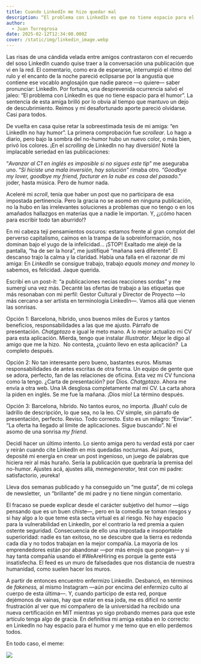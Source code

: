 ```yaml
---
title: Cuando LinkedIn me hizo quedar mal
description: “El problema con LinkedIn es que no tiene espacio para el humor”
author:
  - Juan Torregrosa
date: 2025-02-12T12:34:00.000Z
cover: /static/img/linkedin_image.webp
---
```

Las risas de una cándida velada entre amigos contrastaron con el recuerdo del soso LinkedIn cuando quise traer a la conversación una publicación que vi en la red. El comentario, como era de esperarse, interrumpió el ritmo del rulo y el encanto de la noche pareció eclipsarse por la angustia que contiene ese vocablo anglosajón que nadie parece —o quiere— saber pronunciar: LinkedIn. Por fortuna, una desprevenida ocurrencia salvó el jaleo: “El problema con LinkedIn es que no tiene espacio para el humor”. La sentencia de esta amiga brilló por lo obvia al tiempo que mantuvo un dejo de descubrimiento. Reimos y mi desafortunado aporte pareció olvidarse. Casi para todos.

De vuelta en casa quise retar la sobreestimada tesis de mi amiga: “en LinkedIn no hay humor”. La primera comprobación fue *scrollear*. Lo hago a diario, pero bajo la sombra del no-humor hubo un nuevo color, o más bien, privó los colores. ¡En el *scrolling* de LinkedIn no hay diversión! Noté la implacable seriedad en las publicaciones: 

“*Avanzar al C1 en inglés es imposible si no sigues este tip*” me aseguraba uno. “*Si hiciste una mala inversión, hay solución"* rimaba otro. *“Goodbye my lover, goodbye my friend, facturar en la nube es cosa del pasado*.” joder, hasta música. Pero de humor nada.

Aceleré mi *scroll*, tenía que haber un post que no participara de esa impostada pertinencia. Pero la gracia no se asomó en ninguna publicación, no la hubo en las irrelevantes soluciones a problemas que no tengo o en los amañados hallazgos en materias que a nadie le importan. Y, ¿¡cómo hacen para escribir todo tan aburrido!?

En mi cabeza tejí pensamientos oscuros: estamos frente al gran complot del perverso capitalismo, caímos en la trampa de la sobreinformación, nos dominan bajo el yugo de la infelicidad… ¡STOP! Exaltado me alejé de la pantalla, “ha de ser la hora”, me justifiqué “mañana será diferente”. El descanso trajo la calma y la claridad. Había una falla en el razonar de mi amiga: En *LinkedIn* se consigue trabajo, trabajo *equals money and money* lo sabemos, es felicidad. Jaque querida.

Escribí en un post-it: “a publicaciones necias reacciones sordas” y me sumergí una vez más. Decanté las ofertas de trabajo a las etiquetas que más resonaban con mi perfil: Gestor Cultural y Director de Proyecto —lo más cercano a ser artista en terminología LinkedIn—. Vamos allá que vienen las sonrisas.

Opción 1: Barcelona, híbrido, unos buenos miles de Euros y tantos beneficios, responsabilidades a las que me ajusto. Párrafo de presentación. *Chatgptazo* e igual le meto mano. A lo mejor actualizo mi CV para esta aplicación. Mierda, tengo que instalar *Illustrator*. Mejor le digo al amigo que me la hizo.  No contesta, ¿cuánto llevo en esta aplicación?  La completo después.

Opción 2: No tan interesante pero bueno, bastantes euros. Mismas responsabilidades de antes escritas de otra forma. Un equipo de gente que se adora, perfecto, fan de las relaciones de oficina. Esta vez mi CV funciona como la tengo. ¿Carta de presentación? por Dios. *Chatgptazo*. Ahora me envía a otra web. Una IA desglosa completamente mal mi CV. La carta ahora la piden en inglés. Se me fue la mañana. ¡Dios mío! La término después.

Opción 3: Barcelona, híbrido. No tantos euros, no importa. ¡Buah! culo de ladrillo de descripción, lo que sea, no la leo. CV simple, sin párrafo de presentación, perfecto. Reviso. Todo correcto. Esto es un milagro: “Enviar”. “La oferta ha llegado al límite de aplicaciones. Sigue buscando”. Ni el asomo de una sonrisa *my friend*.

Decidí hacer un último intento. Lo siento amiga pero tu verdad está por caer y reirán cuando cite LinkedIn en mis quedadas nocturnas. Así pues, deposité mi energía en crear un post ingenioso, un juego de palabras que hiciera reir al más huraño. Sería la publicación que quebraría la premisa del no-humor. Ajustes acá, ajustes allá, *memegenerator*, test con mi padre: satisfactorio, ¡eureka!

Lleva dos semanas publicado y ha conseguido un “me gusta”, de mi colega de newsletter,  un “brillante” de mi padre y no tiene ningún comentario.

El fracaso se puede explicar desde el carácter subjetivo del humor —sigo pensando que es un buen chiste—, pero en la comedia se toman riesgos y si hay algo a lo que teme esta secta virtual es al riesgo. No hay espacio para la vulnerabilidad en LinkedIn, por el contrario la red premia a quien ostente seguridad. Consecuencia de ello una impostada e insoportable superioridad: nadie es tan exitoso, no se descubre que la tierra es redonda cada día y no todos trabajan en la mejor compañía. La mayoría de los emprendedores están por abandonar —por más emojis que pongan— y si hay tanta compañía usando el #WeAreHiring es porque la gente está insatisfecha. El feed es un muro de falsedades que nos distancia de nuestra humanidad, como suelen hacer los muros. 

A partir de entonces encuentro enfermizo LinkedIn. Desbancó, en términos de *fakeness,* al mismo Instagram —aún por encima del enfermizo culto al cuerpo de esta última—. Y, cuando participo de esta red, porque dejémonos de vainas, hay que estar en esa joda, me es difícil no sentir frustración al ver que mi compañero de la universidad ha recibido una nueva certificación en MIT mientras yo sigo probando memes para que este artículo tenga algo de gracia. En definitiva mi amiga estaba en lo correcto: en LinkedIn no hay espacio para el humor y me temo que en ello perdemos todos. 

En todo caso, el meme:

![](/static/img/screenshot_1.png)
